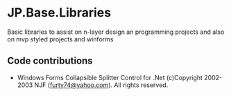 # JP.Base.Libraries

Basic libraries to assist on n-layer design an programming projects and also on mvp styled projects and winforms

## Code contributions
- Windows Forms Collapsible Splitter Control for .Net
	(c)Copyright 2002-2003 NJF (furty74@yahoo.com). All rights reserved.

